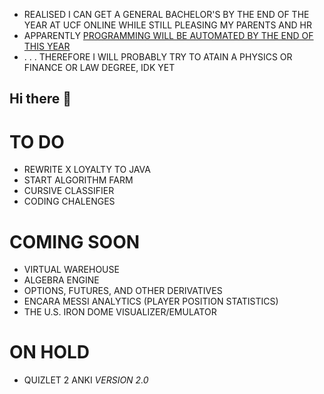 - REALISED I CAN GET A GENERAL BACHELOR'S BY THE END OF THE YEAR AT UCF ONLINE WHILE STILL PLEASING MY PARENTS AND HR
- APPARENTLY [PROGRAMMING WILL BE AUTOMATED BY THE END OF THIS YEAR](https://x.com/slow_developer/status/1877798620692422835/video/1)
- . . . THEREFORE I WILL PROBABLY TRY TO ATAIN A PHYSICS OR FINANCE OR LAW DEGREE, IDK YET

## Hi there 👋

# TO DO
- REWRITE X LOYALTY TO JAVA
- START ALGORITHM FARM
- CURSIVE CLASSIFIER
- CODING CHALENGES

# COMING SOON
- VIRTUAL WAREHOUSE
- ALGEBRA ENGINE
- OPTIONS, FUTURES, AND OTHER DERIVATIVES
- ENCARA MESSI ANALYTICS (PLAYER POSITION STATISTICS)
- THE U.S. IRON DOME VISUALIZER/EMULATOR

# ON HOLD
- QUIZLET 2 ANKI *VERSION 2.0*

<!--
**CHRISSY-FRANKY/CHRISSY-FRANKY** is a ✨ _special_ ✨ repository because its `README.md` (this file) appears on your GitHub profile.

Here are some ideas to get you started:

- 🔭 I’m currently working on ...
- 🌱 I’m currently learning ...
- 👯 I’m looking to collaborate on ...
- 🤔 I’m looking for help with ...
- 💬 Ask me about ...
- 📫 How to reach me: ...
- 😄 Pronouns: ...
- ⚡ Fun fact: ...
-->

